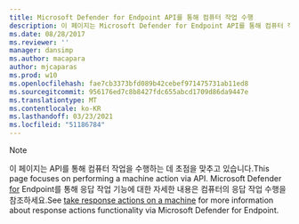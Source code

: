 ```yaml
---
title: Microsoft Defender for Endpoint API를 통해 컴퓨터 작업 수행
description: 이 페이지는 Microsoft Defender for Endpoint API를 통해 컴퓨터 작업을 수행하는 데 초점을 맞추고 있습니다.
ms.date: 08/28/2017
ms.reviewer: ''
manager: dansimp
ms.author: macapara
author: mjcaparas
ms.prod: w10
ms.openlocfilehash: fae7cb3373bfd089b42cebef971475731ab11ed8
ms.sourcegitcommit: 956176ed7c8b8427fdc655abcd1709d86da9447e
ms.translationtype: MT
ms.contentlocale: ko-KR
ms.lasthandoff: 03/23/2021
ms.locfileid: "51186784"
---
```

>[!Note]
> <span data-ttu-id="c1f60-103">이 페이지는 API를 통해 컴퓨터 작업을 수행하는 데 초점을 맞추고 있습니다.</span><span class="sxs-lookup"><span data-stu-id="c1f60-103">This page focuses on performing a machine action via API.</span></span> <span data-ttu-id="c1f60-104">Microsoft Defender [for](/microsoft-365/security/defender-endpoint/respond-machine-alerts.md) Endpoint를 통해 응답 작업 기능에 대한 자세한 내용은 컴퓨터의 응답 작업 수행을 참조하세요.</span><span class="sxs-lookup"><span data-stu-id="c1f60-104">See [take response actions on a machine](/microsoft-365/security/defender-endpoint/respond-machine-alerts.md) for more information about response actions functionality via Microsoft Defender for Endpoint.</span></span>
